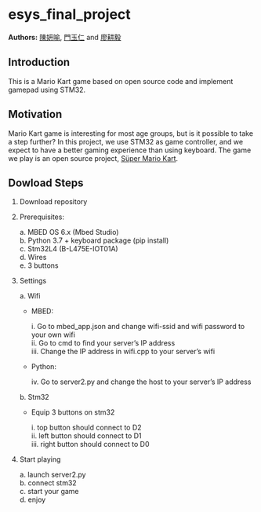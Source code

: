 esys_final_project
====
**Authors:** [陳妍喻](https://github.com/yenyuuuuu), 
[門玉仁](https://github.com/dennismenn) and 
[廖耕毅](https://github.com/danielliao66)


## Introduction 
This is a Mario Kart game based on open source code and implement gamepad using STM32.

## Motivation
Mario Kart game is interesting for most age groups, but is it possible to take a step further? In this project, we use STM32 as game controller, and we expect to have a better gaming experience than using keyboard. The game we play is an open source project, [Süper Mario Kart](https://github.com/vmbatlle/super-mario-kart).

## Dowload Steps
1.	Download repository
2.	Prerequisites:

    a. MBED OS 6.x (Mbed Studio)  
    b. Python 3.7 + keyboard package (pip install)  
    c. Stm32L4 (B-L475E-IOT01A)  
    d. Wires  
    e.	3 buttons

3.	Settings

    a.	Wifi
    - MBED:

        i. Go to mbed_app.json and change wifi-ssid and wifi password to your own wifi  
        ii. Go to cmd to find your server’s IP address  
        iii. Change the IP address in wifi.cpp to your server’s wifi

    - Python:

        iv.	Go to server2.py and change the host to your server’s IP address

    b.	Stm32  

    - Equip 3 buttons on stm32 
    
        i. top button should connect to D2  
        ii. left button should connect to D1  
        iii. right button should connect to D0

4.	Start playing

    a.	launch server2.py  
    b. connect stm32  
    c. start your game   
    d. enjoy


